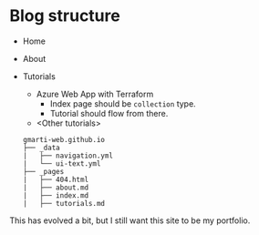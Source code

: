 # Blog structure

- Home
- About
- Tutorials
  - Azure Web App with Terraform
    - Index page should be `collection` type.
    - Tutorial should flow from there.
  - \<Other tutorials\>

  ```console
  gmarti-web.github.io
  ├── _data
  |   ├── navigation.yml
  |   └── ui-text.yml
  ├── _pages
  |   ├── 404.html
  |   ├── about.md
  |   ├── index.md
  |   ├── tutorials.md

This has evolved a bit, but I still want this site to be my portfolio.
